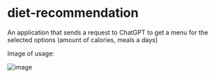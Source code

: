 # diet-recommendation
An application that sends a request to ChatGPT to get a menu for the selected options (amount of calories, meals a days)

Image of usage:

![image](https://github.com/vbayeva/diet-recommendation/assets/54211263/1f700456-44e5-472d-aa5c-57b9bbbad519)
